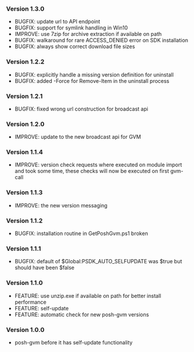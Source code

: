 ### Version 1.3.0
* BUGFIX: update url to API endpoint
* BUGFIX: support for symlink handling in Win10
* IMPROVE: use 7zip for archive extraction if available on path
* BUGFIX: walkaround for rare ACCESS_DENIED error on SDK installation
* BUGFIX: always show correct download file sizes

### Version 1.2.2
* BUGFIX: explicitly handle a missing version definition for uninstall
* BUGFIX: added -Force for Remove-Item in the uninstall process

### Version 1.2.1
* BUGFIX: fixed wrong url construction for broadcast api

### Version 1.2.0
* IMPROVE: update to the new broadcast api for GVM

### Version 1.1.4
* IMPROVE: version check requests where executed on module import and took some time, these checks will now be executed on first gvm-call

### Version 1.1.3
* IMPROVE: the new version messaging

### Version 1.1.2
* BUGFIX: installation routine in GetPoshGvm.ps1 broken

### Version 1.1.1
* BUGFIX: default of $Global:PSDK_AUTO_SELFUPDATE was $true but should have been $false

### Version 1.1.0
* FEATURE: use unzip.exe if available on path for better install performance
* FEATURE: self-update
* FEATURE: automatic check for new posh-gvm versions

### Version 1.0.0
* posh-gvm before it has self-update functionality
